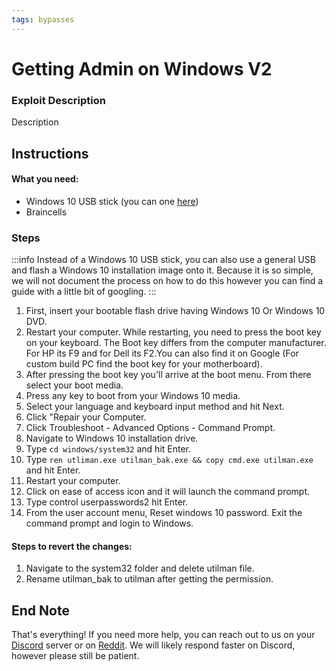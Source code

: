 ```yaml
---
tags: bypasses
---
```

# Getting Admin on Windows V2

### Exploit Description
Description

## Instructions
#### What you need:
- Windows 10 USB stick (you can one [here](http://amzn.to/2v72Wzs))
- Braincells

### Steps
:::info
Instead of a Windows 10 USB stick, you can also use a general USB and flash a Windows 10 installation image onto it. Because it is so simple, we will not document the process on how to do this however you can find a guide with a little bit of googling.
:::
1.  First, insert your bootable flash drive having Windows 10 Or Windows 10 DVD.
2. Restart your computer. While restarting, you need to press the boot key on your keyboard. The Boot key differs from the computer manufacturer. For HP its F9 and for Dell its F2.You can also find it on Google (For custom build PC find the boot key for your motherboard).
3. After pressing the boot key you'll arrive at the boot menu. From there select your boot media.
4. Press any key to boot from your Windows 10 media.
5. Select your language and keyboard input method and hit Next.
6. Click "Repair your Computer.
7. Click Troubleshoot - Advanced Options - Command Prompt.
8. Navigate to Windows 10 installation drive.
9. Type `cd windows/system32` and hit Enter.
10. Type `ren utliman.exe utilman_bak.exe && copy cmd.exe utilman.exe` and hit Enter.
11. Restart your computer.
12. Click on ease of access icon and it will launch the command prompt.
13. Type control userpasswords2   hit Enter.
14. From the user account menu, Reset windows 10 password. Exit the command prompt and login to Windows.

#### Steps to revert the changes:
1. Navigate to the system32 folder and delete utilman file.
2. Rename utilman_bak to utilman after getting the permission.

## End Note
That's everything! If you need more help, you can reach out to us on your [Discord](https://discord.gg/elude) server or on [Reddit](https://reddit.com/r/sneakersneet). We will likely respond faster on Discord, however please still be patient.
